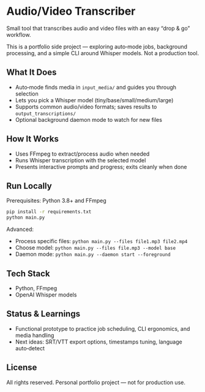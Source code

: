 # Audio/Video Transcriber

Small tool that transcribes audio and video files with an easy “drop & go” workflow.

This is a portfolio side project — exploring auto‑mode jobs, background processing, and a simple CLI around Whisper models. Not a production tool.

## What It Does
- Auto‑mode finds media in `input_media/` and guides you through selection
- Lets you pick a Whisper model (tiny/base/small/medium/large)
- Supports common audio/video formats; saves results to `output_transcriptions/`
- Optional background daemon mode to watch for new files

## How It Works
- Uses FFmpeg to extract/process audio when needed
- Runs Whisper transcription with the selected model
- Presents interactive prompts and progress; exits cleanly when done

## Run Locally
Prerequisites: Python 3.8+ and FFmpeg

```bash
pip install -r requirements.txt
python main.py
```

Advanced:
- Process specific files: `python main.py --files file1.mp3 file2.mp4`
- Choose model: `python main.py --files file.mp3 --model base`
- Daemon mode: `python main.py --daemon start --foreground`

## Tech Stack
- Python, FFmpeg
- OpenAI Whisper models

## Status & Learnings
- Functional prototype to practice job scheduling, CLI ergonomics, and media handling
- Next ideas: SRT/VTT export options, timestamps tuning, language auto‑detect

## License
All rights reserved. Personal portfolio project — not for production use.
